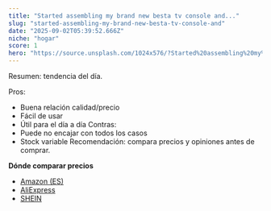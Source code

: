 ```yaml
---
title: "Started assembling my brand new besta tv console and..."
slug: "started-assembling-my-brand-new-besta-tv-console-and"
date: "2025-09-02T05:39:52.666Z"
niche: "hogar"
score: 1
hero: "https://source.unsplash.com/1024x576/?Started%20assembling%20my%20brand%20new%20besta%20tv%20console%20and..."
---
```


Resumen: tendencia del día.

Pros:
- Buena relación calidad/precio
- Fácil de usar
- Útil para el día a día
Contras:
- Puede no encajar con todos los casos
- Stock variable
Recomendación: compara precios y opiniones antes de comprar.

**Dónde comparar precios**
- [Amazon (ES)](https://www.amazon.es/s?k=Started%20assembling%20my%20brand%20new%20besta%20tv%20console%20and...&tag=teknovashop25-21&language=es_ES)
- [AliExpress](https://es.aliexpress.com/wholesale?SearchText=Started%20assembling%20my%20brand%20new%20besta%20tv%20console%20and...)
- [SHEIN](https://es.shein.com/pdsearch/Started%20assembling%20my%20brand%20new%20besta%20tv%20console%20and.../)
